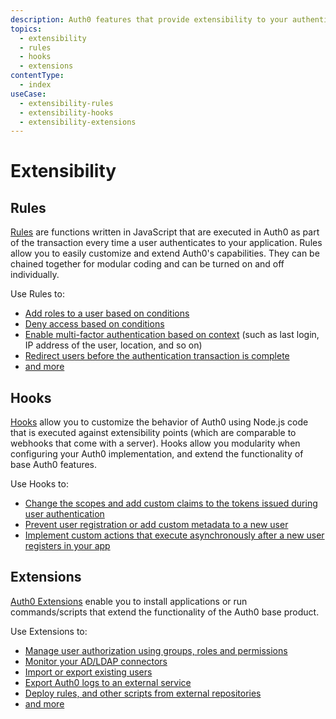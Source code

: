 ```yaml
---
description: Auth0 features that provide extensibility to your authentication and authorization flows.
topics:
  - extensibility
  - rules
  - hooks
  - extensions 
contentType:
  - index
useCase:
  - extensibility-rules
  - extensibility-hooks
  - extensibility-extensions
---
```


# Extensibility

## Rules

[Rules](/rules) are functions written in JavaScript that are executed in Auth0 as part of the transaction every time a user authenticates to your application. Rules allow you to easily customize and extend Auth0's capabilities. They can be chained together for modular coding and can be turned on and off individually.

Use Rules to:
- [Add roles to a user based on conditions](/rules#add-roles-to-a-user)
- [Deny access based on conditions](/rules#deny-access-based-on-a-condition)
- [Enable multi-factor authentication based on context](/multifactor-authentication/custom) (such as last login, IP address of the user, location, and so on)
- [Redirect users before the authentication transaction is complete](/rules/redirect)
- [and more](https://github.com/auth0/rules/tree/master/rules)

## Hooks

[Hooks](/hooks) allow you to customize the behavior of Auth0 using Node.js code that is executed against extensibility points (which are comparable to webhooks that come with a server). Hooks allow you modularity when configuring your Auth0 implementation, and extend the functionality of base Auth0 features.

Use Hooks to:
- [Change the scopes and add custom claims to the tokens issued during user authentication](/hooks/extensibility-points/credentials-exchange)
- [Prevent user registration or add custom metadata to a new user](/hooks/extensibility-points/pre-user-registration)
- [Implement custom actions that execute asynchronously after a new user registers in your app](/hooks/extensibility-points/post-user-registration)

## Extensions

[Auth0 Extensions](/extensions) enable you to install applications or run commands/scripts that extend the functionality of the Auth0 base product.

Use Extensions to:
- [Manage user authorization using groups, roles and permissions](/extensions/authorization-extension)
- [Monitor your AD/LDAP connectors](/extensions/adldap-connector)
- [Import or export existing users](/extensions/user-import-export)
- [Export Auth0 logs to an external service](/extensions#export-auth0-logs-to-an-external-service)
- [Deploy rules, and other scripts from external repositories](/extensions#deploy-hosted-pages-rules-and-database-connections-scripts-from-external-repositories)
- [and more](/extensions#what-types-of-actions-can-i-do-with-extensions-)
